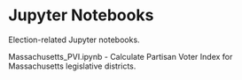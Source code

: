 # Jupyter Notebooks

Election-related Jupyter notebooks.

Massachusetts_PVI.ipynb - Calculate Partisan Voter Index for Massachusetts legislative districts.
